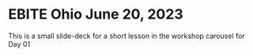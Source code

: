 # EBITE Ohio June 20, 2023

This is a small slide-deck for a short lesson in the workshop carousel for Day 01
